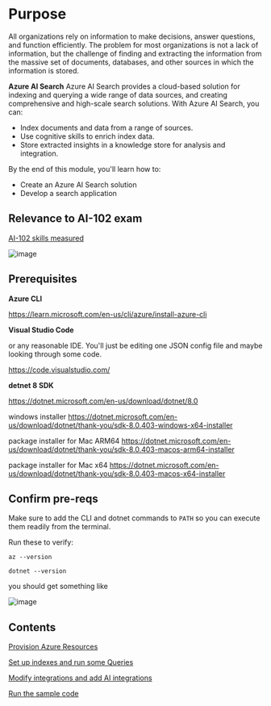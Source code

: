 # Purpose

All organizations rely on information to make decisions, answer questions, and function efficiently. The problem for most organizations is not a lack of information, but the challenge of finding and extracting the information from the massive set of documents, databases, and other sources in which the information is stored.


**Azure AI Search**
Azure AI Search provides a cloud-based solution for indexing and querying a wide range of data sources, and creating comprehensive and high-scale search solutions. With Azure AI Search, you can:

* Index documents and data from a range of sources.
* Use cognitive skills to enrich index data.
* Store extracted insights in a knowledge store for analysis and integration.

By the end of this module, you'll learn how to:

* Create an Azure AI Search solution
* Develop a search application

## Relevance to AI-102 exam

[AI-102 skills measured](https://learn.microsoft.com/en-us/credentials/certifications/resources/study-guides/ai-102)

![image](https://github.com/user-attachments/assets/60a8754e-d89a-45c2-953d-1f8d35844cbb)



## Prerequisites

**Azure CLI**

https://learn.microsoft.com/en-us/cli/azure/install-azure-cli

**Visual Studio Code**

or any reasonable IDE. You'll just be editing one JSON config file and maybe looking through some code.

https://code.visualstudio.com/

**detnet 8 SDK**

https://dotnet.microsoft.com/en-us/download/dotnet/8.0

windows installer https://dotnet.microsoft.com/en-us/download/dotnet/thank-you/sdk-8.0.403-windows-x64-installer

package installer for Mac ARM64 https://dotnet.microsoft.com/en-us/download/dotnet/thank-you/sdk-8.0.403-macos-arm64-installer

package installer for Mac x64 https://dotnet.microsoft.com/en-us/download/dotnet/thank-you/sdk-8.0.403-macos-x64-installer

## Confirm pre-reqs

Make sure to add the CLI and dotnet commands to `PATH` so you can execute them readily from the terminal.

Run these to verify:

```
az --version

dotnet --version
```

you should get something like

![image](https://github.com/user-attachments/assets/be5cb239-609c-4e12-ac74-6b1ee9c8d585)




## Contents


[Provision Azure Resources](https://github.com/dgusoff/knowledge-mining-code-along/blob/main/instructions/02-%20azure%20environment%20setup.md)

[Set up indexes and run some Queries](https://github.com/dgusoff/knowledge-mining-code-along/blob/main/instructions/03-%20index%20documents.md)

[Modify integrations and add AI integrations](https://github.com/dgusoff/knowledge-mining-code-along/blob/main/instructions/04%20-%20modify-indexes.md)

[Run the sample code](https://github.com/dgusoff/knowledge-mining-code-along/blob/main/instructions/05-run-sample-code.md)
